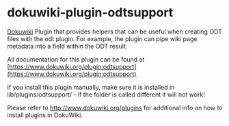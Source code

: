 # dokuwiki-plugin-odtsupport
[Dokuwiki](http://dokuwiki.org) Plugin that provides helpers that can be useful when creating ODT files with the odt plugin. For example, the plugin can pipe wiki page metadata into a field within the ODT result.

All documentation for this plugin can be found at
[https://www.dokuwiki.org/plugin:odtsupport](https://www.dokuwiki.org/plugin:odtsupport)

If you install this plugin manually, make sure it is installed in
lib/plugins/odtsupport/ - if the folder is called different it
will not work!

Please refer to http://www.dokuwiki.org/plugins for additional info
on how to install plugins in DokuWiki.